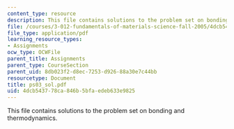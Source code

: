 ```yaml
---
content_type: resource
description: This file contains solutions to the problem set on bonding and thermodynamics.
file: /courses/3-012-fundamentals-of-materials-science-fall-2005/4dcb543778ca846b5bfaedeb633e9825_ps03_sol.pdf
file_type: application/pdf
learning_resource_types:
- Assignments
ocw_type: OCWFile
parent_title: Assignments
parent_type: CourseSection
parent_uid: 8db023f2-d8ec-7253-d926-88a30e7c44bb
resourcetype: Document
title: ps03_sol.pdf
uid: 4dcb5437-78ca-846b-5bfa-edeb633e9825
---
```

This file contains solutions to the problem set on bonding and thermodynamics.

